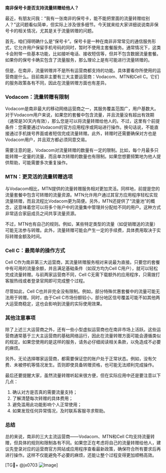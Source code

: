 **南非保号卡是否支持流量转赠给他人？**

最近，有朋友问我：“我有一张南非的保号卡，能不能把里面的流量转赠给别人？”这问题看似简单，但实际上涉及很多细节。今天就来给大家详细说说南非保号卡的相关情况，尤其是关于流量转赠的问题。

首先，咱们得明确什么是“保号卡”。保号卡是一种在南非非常常见的通信服务形式，它允许用户保留手机号码的同时，暂时不使用主套餐服务。通常情况下，这类卡会附带一些基本功能，比如接听电话、接收短信等，但并不包含数据流量套餐。如果你的保号卡确实包含了流量服务，那么理论上是有可能进行流量转赠的。

但是，在南非，流量转赠并不是所有运营商都支持的功能。具体要看你所使用的运营商是什么。目前南非主要有三大主要运营商：Vodacom、MTN和Cell C。它们的服务政策各有不同，因此在流量转赠方面也有差异。

### **Vodacom：流量转赠有限制**
Vodacom是南非最大的移动网络运营商之一，其服务覆盖范围广，用户基数大。对于Vodacom用户来说，如果您的套餐中包含流量，并且流量没有超出有效期（通常是30天内有效），那么您是可以将流量转赠给他人的。不过，这里有个前提条件：您需要通过Vodacom的官方应用程序或网站进行操作。换句话说，不能直接通过手机拨号界面或者短信完成流量转赠。此外，转赠时还需要确保对方也是Vodacom用户，并且双方都必须同意交易。

需要注意的是，Vodacom对流量转赠的数量有一定的限制。比如，每个月最多只能转赠一定量的流量，而且单次转赠的数量也有限制。如果您想要频繁地为他人提供帮助，可能需要多次重复操作。

### **MTN：更灵活的流量转赠选项**
与Vodacom相比，MTN提供的流量转赠服务相对更加灵活。同样地，前提是您的流量套餐中包含可转赠的流量资源。MTN允许用户通过其官方应用程序轻松实现流量转赠，而且流程比Vodacom更为简便。另外，MTN还提供了“流量池”的概念，这意味着您可以将多个账户中的流量集中管理并分配给不同的用户。这种方式非常适合家庭成员之间共享流量资源。

不过，MTN也有自己的规则。例如，某些特定类型的流量（如促销赠送的流量）可能无法参与转赠。此外，流量转赠可能会产生一定的手续费，具体费用取决于实际转赠金额及时间。

### **Cell C：最简单的操作方式**
Cell C作为南非第三大运营商，其流量转赠服务相对来说最为直接。只要您的套餐中有可用的流量余额，并且满足基础条件（如双方均为Cell C用户），就可以轻松完成流量转赠。与前两家运营商不同，Cell C无需下载额外的应用程序，只需拨打客服热线或者登录官网即可完成整个过程。

尽管如此，Cell C也并非完全没有限制。例如，部分特殊优惠套餐中的流量可能无法用于转赠。同时，由于Cell C市场份额较小，部分地区信号覆盖可能不如其他两大运营商稳定，这也会影响到流量的实际使用效果。

### **其他注意事项**
除了上述三大运营商之外，还有一些小型虚拟运营商也在南非市场上活跃。这些运营商通常基于三大主运营商的基础网络运行，因此在流量转赠方面可能会遵循类似的规定。如果您使用的是这样的服务，请务必仔细阅读相关条款，以免造成不必要的麻烦。

另外，无论选择哪家运营商，都需要保证您的账户处于正常状态。例如，没有欠费、未被停机等情况发生。否则即使具备转赠资格，也可能无法顺利完成操作。

最后还要提醒大家，虽然流量转赠听起来很方便，但在实际应用中还是要注意以下几点：
1. 确认对方是否真的需要流量支持；
2. 了解清楚每次转赠的具体费用；
3. 避免滥用此功能影响个人正常使用；
4. 如果发现任何异常情况，及时联系客服寻求帮助。

### **总结**
总的来说，南非的三大主流运营商——Vodacom、MTN和Cell C均支持流量转赠，但具体的规则和限制各有不同。如果您正在考虑将自己的流量转赠给他人，建议先登录对应的运营商官方网站或应用程序查看最新政策，确保符合所有要求后再进行操作。这样不仅能避免不必要的麻烦，还能让整个过程变得更加顺畅高效。

[TG💪+ @jx0703 ![Image](https://github.com/user-attachments/assets/dbca1d08-cadb-493c-b0ec-ad6f7a83f270)]